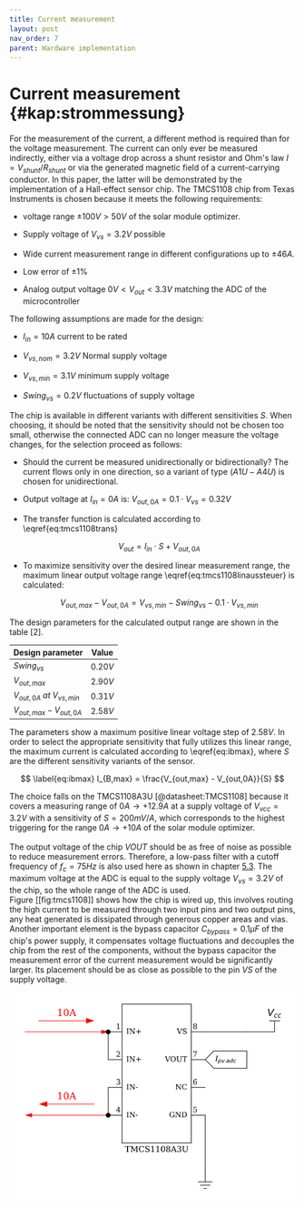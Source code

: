 ```yaml
---
title: Current measurement
layout: post
nav_order: 7
parent: Hardware implementation
---
```


# Current measurement {#kap:strommessung}

For the measurement of the current, a different method is required than
for the voltage measurement. The current can only ever be measured
indirectly, either via a voltage drop across a shunt resistor and Ohm's law $I=V_{shunt}/R_{shunt}$ or via the generated magnetic field of a current-carrying conductor. In this paper, the latter will be demonstrated by the implementation of a Hall-effect sensor chip. The TMCS1108 chip from Texas Instruments is chosen because it meets the following requirements:

-   voltage range $\pm100V > 50V$ of the solar module optimizer.

-   Supply voltage of $V_{vs}=3.2V$ possible

-   Wide current measurement range in different configurations up to
    $\pm 46A$.

-   Low error of $\pm1\%$

-   Analog output voltage $0V<V_{out}<3.3V$ matching the
    ADC of the microcontroller

The following assumptions are made for the design:

-   $I_{in} = 10A$ current to be rated

-   $V_{vs,nom} = 3.2V$ Normal supply voltage

-   $V_{vs,min} = 3.1V$ minimum supply voltage

-   $Swing_{vs} = 0.2 V$ fluctuations of supply voltage

The chip is available in different variants with different sensitivities $S$. When choosing, it should be noted that the sensitivity should not be chosen too small, otherwise the connected ADC can no longer measure the voltage changes, for the selection proceed as follows:

-   Should the current be measured unidirectionally or bidirectionally?
    The current flows only in one direction, so a variant of type
    $(A1U-A4U)$ is chosen for unidirectional.

-   Output voltage at $I_{in} =0A$ is:
    $V_{out,0A}= 0.1 \cdot V_{vs} = 0.32V$

-   The transfer function is calculated according to \eqref{eq:tmcs1108trans} 
    
    $$ \label{eq:tmcs1108trans} V_{out} = I_{in} \cdot S + V_{out,0A}$$

-   To maximize sensitivity over the desired linear measurement range,
    the maximum linear output voltage range
    \eqref{eq:tmcs1108linaussteuer} is calculated:

    $$ \label{eq:tmcs1108linaussteuer}
            V_{out,max} - V_{out,0A} = V_{vs,min} - Swing_{vs} - 0.1 \cdot V_{vs,min} $$

The design parameters for the calculated output range are shown in the
table [2].

| **Design parameter**         | **Value** |
|------------------------------|-----------|
| $Swing_{vs}$                 | $0.20V$   |
| $V_{out,max}$                | $2.90V$   |
| $V_{out,0A}~at~V_{vs,min}$ | $0.31V$   |
| $V_{out,max} - V_{out,0A}$   | $2.58V$   |

The parameters show a maximum positive linear voltage step of $2.58V$. In order to select the appropriate sensitivity that fully utilizes this linear range, the maximum current is calculated according to \eqref{eq:ibmax}, where $S$ are the different sensitivity variants of the sensor.

$$ \label{eq:ibmax}
I_{B,max} = \frac{V_{out,max} - V_{out,0A}}{S} $$

The choice falls on the TMCS1108A3U [@datasheet:TMCS1108] because it
covers a measuring range of ${0A \rightarrow +12.9A}$ at a supply
voltage of ${V_{vcc}=3.2V}$ with a sensitivity of $S = 200mV/A$, which
corresponds to the highest triggering for the range
${0A \rightarrow +10A}$ of the solar module optimizer.\
\
The output voltage of the chip $VOUT$ should be as free of noise as
possible to reduce measurement errors. Therefore, a low-pass filter with
a cutoff frequency of $f_{c}=75Hz$ is also used here as shown in chapter
[5.3](#kap:tiefpass). The
maximum voltage at the ADC is equal to the supply voltage
$V_{vs}=3.2V$ of the chip, so the whole range of the
ADC is used.\
Figure [\[fig:tmcs1108\]] shows how the chip is wired up, this involves routing the high current to be measured through two input pins and two output pins, any heat generated is dissipated through generous copper areas and vias. Another important element is the bypass capacitor $C_{bypass}=0.1\mu F$ of the chip's power supply, it compensates voltage fluctuations and decouples the chip from the rest of the components, without the bypass capacitor the measurement error of the current measurement would be significantly larger. Its placement should be as close as possible to the pin *VS* of the supply voltage. 

![image](../assets/image/tmcs1108.svg)
